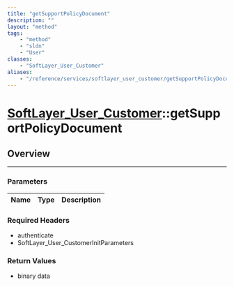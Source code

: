 ```yaml
---
title: "getSupportPolicyDocument"
description: ""
layout: "method"
tags:
    - "method"
    - "sldn"
    - "User"
classes:
    - "SoftLayer_User_Customer"
aliases:
    - "/reference/services/softlayer_user_customer/getSupportPolicyDocument"
---
```

# [SoftLayer_User_Customer](/reference/services/SoftLayer_User_Customer)::getSupportPolicyDocument




## Overview 


-----

### Parameters 
|Name | Type | Description |
| --- | --- | --- |


### Required Headers
* authenticate
* SoftLayer_User_CustomerInitParameters


### Return Values
* binary data





